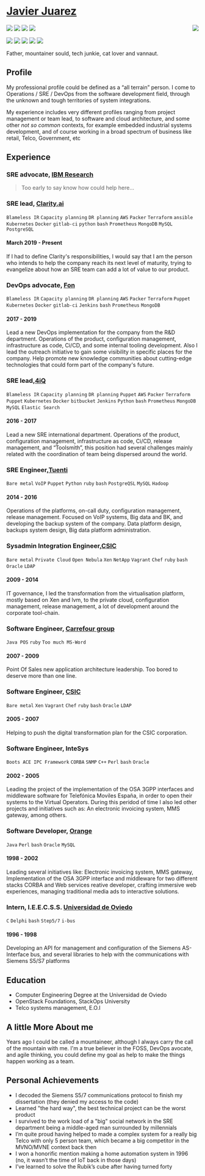 # [Javier Juarez](https://github.com/jjuarez/about.me)

<img align="right" src="https://avatars.githubusercontent.com/jjuarez?v=4&s=120">

<p align="left">
<a alt="SRE"><img src="https://img.shields.io/badge/SRE-6%20years-green.svg" /></a>
<a alt="Sysadmin"><img src="https://img.shields.io/badge/Sysadmin-4%20years-green.svg" /></a>  
<a alt="System integrator"><img src="https://img.shields.io/badge/Systems%20integrator-2+%20years-green.svg" /></a>
<a alt="Sofware Engineer"><img src="https://img.shields.io/badge/Sofware%20Engineer-6+%20years-green.svg" /></a>
</p>

<p align="left">
<a alt="HCL"><img src="https://img.shields.io/badge/hcl-3%20years-yellow.svg" /></a>
<a alt="Puppet"><img src="https://img.shields.io/badge/puppet-4%20year-yellow.svg" /></a>
<a alt="Python"><img src="https://img.shields.io/badge/python-2%20years-green.svg" /></a>
<a alt="ruby"><img src="https://img.shields.io/badge/ruby-10%20years-green.svg" /></a>
<a alt="bash"><img src="https://img.shields.io/badge/bash-20%20years-green.svg" /></a>
</p>

Father, mountainer sould, tech junkie, cat lover and vannaut.

## Profile

My professional profile could be defined as a “all terrain” person. I come to Operations / SRE / DevOps from the software development field, through the unknown and tough territories of system integrations.

My experience includes very different profiles ranging from project management or team lead, to software and cloud architecture, and some other *not so common* contexts, for example embedded industrial systems development, and of course working in a broad spectrum of business like retail, Telco, Government, etc

## Experience

### SRE advocate, [IBM Research](https://www.research.ibm.com/)

>Too early to say know how could help here...

### SRE lead, [Clarity.ai](https://clarity.ai/)

`Blameless IR` `Capacity planning` `DR planning` `AWS` `Packer` `Terraform` `ansible` `Kubernetes` `Docker` `gitlab-ci` `python` `bash` `Prometheus` `MongoDB` `MySQL` `PostgreSQL`

#### March 2019 - Present

If I had to define Clarity's responsibilities, I would say that I am the person who intends to help the company reach its next level of maturity, trying to evangelize about how an SRE team can add a lot of value to our product.

### DevOps advocate, [Fon](https://www.fon.com/)

`Blameless IR` `Capacity planning` `DR planning` `AWS` `Packer` `Terraform` `Puppet` `Kubernetes` `Docker` `gitlab-ci` `Jenkins` `bash` `Prometheus` `MongoDB`

#### 2017 - 2019

Lead a new DevOps implementation for the company from the R&D department. Operations of the product, configuration management, infrastructure as code, Ci/CD, and some internal tooling development.  Also I lead the outreach initiative to gain some visibility in specific places for the company. Help promote new knowledge communities about cutting-edge technologies that could form part of the company's future.

### SRE lead,[4iQ](https://4iq.com/)

`Blameless IR` `Capacity planning` `DR planning` `Puppet` `AWS` `Packer` `Terraform` `Puppet` `Kubernetes` `Docker` `bitbucket` `Jenkins` `Python` `bash` `Prometheus` `MongoDB` `MySQL` `Elastic Search`

#### 2016 - 2017

Lead a new SRE international department. Operations of the product, configuration management, infrastructure as code, Ci/CD, release management, and “Toolsmith”, this position had  several challenges mainly related with the coordination of team being dispersed around the world.

### SRE Engineer,[Tuenti](https://tuenti.es/)

`Bare metal` `VoIP` `Puppet` `Python` `ruby` `bash` `PostgreQSL` `MySQL` `Hadoop`

#### 2014 - 2016

Operations of the platforms, on-call duty, configuration management, release management. Focused on VoIP systems, Big data and BK, and developing the backup system of the company. Data platform design, backups system design, Big data platform administration.

### Sysadmin Integration Engineer,[CSIC](https://www.csic.es/)

`Bare metal` `Private Cloud` `Open Nebula` `Xen` `NetApp` `Vagrant` `Chef` `ruby` `bash` `Oracle` `LDAP`

#### 2009 - 2014

IT governance, I led the transformation from the virtualisation platform, mostly based on Xen and lvm, to the private cloud, configuration management, release management, a lot of development around the corporate tool-chain.

### Software Engineer, [Carrefour group](http://www.dia.es/)

`Java POS` `ruby` `Too much MS-Word`

#### 2007 - 2009

Point Of Sales new application architecture leadership. Too bored to deserve more than one line.

### Software Engineer, [CSIC](https://www.csic.es/)

`Bare metal` `Xen` `Vagrant` `Chef` `ruby` `bash` `Oracle` `LDAP`

#### 2005 - 2007

Helping to push the digital transformation plan for the CSIC corporation.

### Software Engineer, InteSys

`Boots ACE IPC Framework` `CORBA` `SNMP` `C++` `Perl` `bash` `Oracle`

#### 2002 - 2005

Leading the project of the implementation of the OSA 3GPP interfaces and middleware software for Telefónica Moviles España, in order to open their systems to the Virtual Operators. During this peridod of time I also led other projects and initiatives such as: An electronic invoicing system, MMS gateway, among others.

### Software Developer, [Orange](http://www.orange.es/)

`Java` `Perl` `bash` `Oracle` `MySQL`

#### 1998 - 2002

Leading several initiatives like: Electronic invoicing system, MMS gateway, Implementation of the OSA 3GPP interface and middleware for two different stacks CORBA and Web services reative developer, crafting immersive web experiences, managing traditional media ads to interactive solutions.

### Intern, I.E.E.C.S.S. [Universidad de Oviedo](http://www.uniovi.es/)

`C` `Delphi` `bash` `Step5/7` `i-bus`

#### 1996 - 1998

Developing an API for management and configuration of the Siemens AS-Interface bus, and several libraries to help with the communications with Siemens S5/S7 platforms

## Education

* Computer Engineering Degree at the Universidad de Oviedo
* OpenStack Foundations, StackOps University
* Telco systems management, E.O.I

## A little More About me

Years ago I could be called a mountaineer, although I always carry the call of the mountain with me. I'm a true believer in the FOSS, DevOps avocate, and agile thinking, you could define my goal as help to make the things happen working as a team.

## Personal Achievements

* I decoded the Siemens S5/7 communications protocol to finish my dissertation (they denied my access to the code)
* Learned "the hard way",  the best technical project can be the worst product
* I survived to the work load of a "big" social network in the SRE department being a middle-aged man surrounded by millennials
* I’m quite proud having helped to made a complex system for a really big Telco with only 5 person team, which became a big competitor in the MVNO/MVNE context back then
* I won a honorific mention making a home automation system in 1996 (no, it wasn’t the time of IoT back in those days)
* I’ve learned to solve the Rubik’s cube after having turned forty

